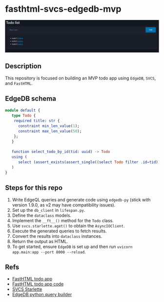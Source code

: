 # fasthtml-svcs-edgedb-mvp
![todo-list](https://raw.githubusercontent.com/jrycw/fasthtml-svcs-edgedb-mvp/refs/heads/master/todo-list.png)

## Description
This repository is focused on building an MVP todo app using `EdgeDB`, `SVCS`, and `FastHTML`.

## EdgeDB schema
```elm
module default {
   type Todo {
    required title: str {
      constraint min_len_value(1);
      constraint max_len_value(50);
    };
   }

   function select_todo_by_id(tid: uuid) -> Todo
   using (
      select (assert_exists(assert_single((select Todo filter .id=tid))))
   )
}
```

## Steps for this repo
1. Write EdgeQL queries and generate code using `edgedb-py` (stick with version 1.9.0, as v2 may have compatibility issues).
2. Set up the `db_client` in `lifespan.py`.
3. Define the `dataclass` models.
4. Implement the `__ft__()` method for the `Todo` class.
5. Use `svcs.starlette.aget()` to obtain the `AsyncIOClient`.
6. Execute the generated queries to fetch results.
7. Convert the results into `dataclass` instances.
8. Return the output as HTML.
9. To get started, ensure `EdgeDB` is set up and then run `uvicorn app.main:app --port 8000 --reload`.

## Refs
* [FastHTML todo app](https://gallery.fastht.ml/start_simple/sqlite_todo/app/)
* [FastHTML todo app code](https://gallery.fastht.ml/start_simple/sqlite_todo/code)
* [SVCS Starlette](https://svcs.hynek.me/en/stable/integrations/starlette.html)
* [EdgeDB python query builder](https://docs.edgedb.com/guides/tutorials/rest_apis_with_fastapi)
